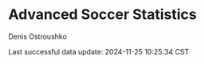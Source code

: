 # Advanced Soccer Statistics
Denis Ostroushko

<!-- gfm -->

Last successful data update: 2024-11-25 10:25:34 CST
